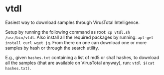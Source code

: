 # vtdl
Easiest way to download samples through VirusTotal Intelligence.

Setup by running the following command as root: `cp vtdl.sh /usr/bin/vtdl`.
Also install all the required packages by running:
`apt-get install curl wget jq`.
From there on one can download one or more samples by hash or through the
search utility.

E.g., given `hashes.txt` containing a list of md5 or sha1 hashes, to download
all the samples (that are available on VirusTotal anyway), run:
`vtdl $(cat hashes.txt)`.
